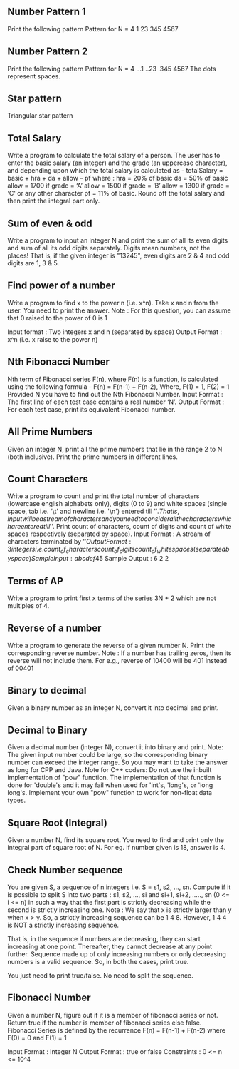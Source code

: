 ## Number Pattern 1
Print the following pattern
Pattern for N = 4
1
23
345
4567

## Number Pattern 2
Print the following pattern
Pattern for N = 4
...1
..23
.345
4567
The dots represent spaces.

## Star pattern
Triangular star pattern

## Total Salary
Write a program to calculate the total salary of a person. The user has to enter the basic salary (an integer) and the grade (an uppercase character), and depending upon which the total salary is calculated as -
    totalSalary = basic + hra + da + allow – pf
where :
hra   = 20% of basic
da    = 50% of basic
allow = 1700 if grade = ‘A’
allow = 1500 if grade = ‘B’
allow = 1300 if grade = ‘C' or any other character
pf    = 11% of basic.
Round off the total salary and then print the integral part only.

## Sum of even & odd
Write a program to input an integer N and print the sum of all its even digits and sum of all its odd digits separately.
Digits mean numbers, not the places! That is, if the given integer is "13245", even digits are 2 & 4 and odd digits are 1, 3 & 5.

## Find power of a number
Write a program to find x to the power n (i.e. x^n). Take x and n from the user. You need to print the answer.
Note : For this question, you can assume that 0 raised to the power of 0 is 1

Input format :
Two integers x and n (separated by space)
Output Format :
x^n (i.e. x raise to the power n)

## Nth Fibonacci Number
Nth term of Fibonacci series F(n), where F(n) is a function, is calculated using the following formula -
    F(n) = F(n-1) + F(n-2), 
    Where, F(1) =  1, 
           F(2) = 1
Provided N you have to find out the Nth Fibonacci Number.
Input Format :
The first line of each test case contains a real number ‘N’.
Output Format :
For each test case, print its equivalent Fibonacci number.

## All Prime Numbers
Given an integer N, print all the prime numbers that lie in the range 2 to N (both inclusive).
Print the prime numbers in different lines.

## Count Characters
Write a program to count and print the total number of characters (lowercase english alphabets only), digits (0 to 9) and white spaces (single space, tab i.e. '\t' and newline i.e. '\n') entered till '$'.
That is, input will be a stream of characters and you need to consider all the characters which are entered till '$'.
Print count of characters, count of digits and count of white spaces respectively (separated by space).
Input Format :
A stream of characters terminated by '$'
Output Format :
3 integers i.e. count_of_characters count_of_digits count_of_whitespaces (separated by space)
Sample Input :
abc def4 5$
Sample Output :
6 2 2

## Terms of AP
Write a program to print first x terms of the series 3N + 2 which are not multiples of 4.

## Reverse of a number
Write a program to generate the reverse of a given number N. Print the corresponding reverse number.
Note : If a number has trailing zeros, then its reverse will not include them. For e.g., reverse of 10400 will be 401 instead of 00401

## Binary to decimal
Given a binary number as an integer N, convert it into decimal and print.

## Decimal to Binary
Given a decimal number (integer N), convert it into binary and print.
Note: The given input number could be large, so the corresponding binary number can exceed the integer range. So you may want to take the answer as long for CPP and Java.
Note for C++ coders: Do not use the inbuilt implementation of "pow" function. The implementation of that function is done for 'double's and it may fail when used for 'int's, 'long's, or 'long long's. Implement your own "pow" function to work for non-float data types.

## Square Root (Integral)
Given a number N, find its square root. You need to find and print only the integral part of square root of N.
For eg. if number given is 18, answer is 4.


## Check Number sequence

You are given S, a sequence of n integers i.e. S = s1, s2, ..., sn. Compute if it is possible to split S into two parts : s1, s2, ..., si and si+1, si+2, ….., sn (0 <= i <= n) in such a way that the first part is strictly decreasing while the second is strictly increasing one.
Note : We say that x is strictly larger than y when x > y.
So, a strictly increasing sequence can be 1 4 8. However, 1 4 4 is NOT a strictly increasing sequence.


That is, in the sequence if numbers are decreasing, they can start increasing at one point. Thereafter, they cannot decrease at any point further.
Sequence made up of only increasing numbers or only decreasing numbers is a valid sequence. So, in both the cases, print true.


You just need to print true/false. No need to split the sequence.

## Fibonacci Number

Given a number N, figure out if it is a member of fibonacci series or not. Return true if the number is member of fibonacci series else false.
Fibonacci Series is defined by the recurrence
    F(n) = F(n-1) + F(n-2)
where F(0) = 0 and F(1) = 1


Input Format :
Integer N
Output Format :
true or false
Constraints :
0 <= n <= 10^4
